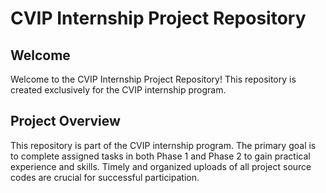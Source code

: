 # CVIP Internship Project Repository

## Welcome

Welcome to the CVIP Internship Project Repository! This repository is created exclusively for the CVIP internship program.

## Project Overview

This repository is part of the CVIP internship program. The primary goal is to complete assigned tasks in both Phase 1 and Phase 2 to gain practical experience and skills. Timely and organized uploads of all project source codes are crucial for successful participation.
